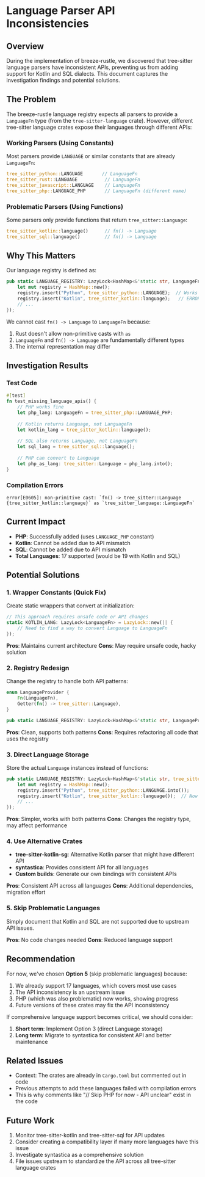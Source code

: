 # Language Parser API Inconsistencies

## Overview

During the implementation of breeze-rustle, we discovered that tree-sitter language parsers have inconsistent APIs, preventing us from adding support for Kotlin and SQL dialects. This document captures the investigation findings and potential solutions.

## The Problem

The breeze-rustle language registry expects all parsers to provide a `LanguageFn` type (from the `tree-sitter-language` crate). However, different tree-sitter language crates expose their languages through different APIs:

### Working Parsers (Using Constants)

Most parsers provide `LANGUAGE` or similar constants that are already `LanguageFn`:

```rust
tree_sitter_python::LANGUAGE       // LanguageFn
tree_sitter_rust::LANGUAGE          // LanguageFn
tree_sitter_javascript::LANGUAGE    // LanguageFn
tree_sitter_php::LANGUAGE_PHP       // LanguageFn (different name)
```

### Problematic Parsers (Using Functions)

Some parsers only provide functions that return `tree_sitter::Language`:

```rust
tree_sitter_kotlin::language()      // fn() -> Language
tree_sitter_sql::language()         // fn() -> Language
```

## Why This Matters

Our language registry is defined as:

```rust
pub static LANGUAGE_REGISTRY: LazyLock<HashMap<&'static str, LanguageFn>> = LazyLock::new(|| {
    let mut registry = HashMap::new();
    registry.insert("Python", tree_sitter_python::LANGUAGE);  // Works
    registry.insert("Kotlin", tree_sitter_kotlin::language);   // ERROR: Type mismatch
    // ...
});
```

We cannot cast `fn() -> Language` to `LanguageFn` because:
1. Rust doesn't allow non-primitive casts with `as`
2. `LanguageFn` and `fn() -> Language` are fundamentally different types
3. The internal representation may differ

## Investigation Results

### Test Code

```rust
#[test]
fn test_missing_language_apis() {
    // PHP works fine
    let php_lang: LanguageFn = tree_sitter_php::LANGUAGE_PHP;
    
    // Kotlin returns Language, not LanguageFn
    let kotlin_lang = tree_sitter_kotlin::language();
    
    // SQL also returns Language, not LanguageFn
    let sql_lang = tree_sitter_sql::language();
    
    // PHP can convert to Language
    let php_as_lang: tree_sitter::Language = php_lang.into();
}
```

### Compilation Errors

```
error[E0605]: non-primitive cast: `fn() -> tree_sitter::Language {tree_sitter_kotlin::language}` as `tree_sitter_language::LanguageFn`
```

## Current Impact

- **PHP**: Successfully added (uses `LANGUAGE_PHP` constant)
- **Kotlin**: Cannot be added due to API mismatch
- **SQL**: Cannot be added due to API mismatch
- **Total Languages**: 17 supported (would be 19 with Kotlin and SQL)

## Potential Solutions

### 1. Wrapper Constants (Quick Fix)

Create static wrappers that convert at initialization:

```rust
// This approach requires unsafe code or API changes
static KOTLIN_LANG: LazyLock<LanguageFn> = LazyLock::new(|| {
    // Need to find a way to convert Language to LanguageFn
});
```

**Pros**: Maintains current architecture
**Cons**: May require unsafe code, hacky solution

### 2. Registry Redesign

Change the registry to handle both API patterns:

```rust
enum LanguageProvider {
    Fn(LanguageFn),
    Getter(fn() -> tree_sitter::Language),
}

pub static LANGUAGE_REGISTRY: LazyLock<HashMap<&'static str, LanguageProvider>> = ...
```

**Pros**: Clean, supports both patterns
**Cons**: Requires refactoring all code that uses the registry

### 3. Direct Language Storage

Store the actual `Language` instances instead of functions:

```rust
pub static LANGUAGE_REGISTRY: LazyLock<HashMap<&'static str, tree_sitter::Language>> = LazyLock::new(|| {
    let mut registry = HashMap::new();
    registry.insert("Python", tree_sitter_python::LANGUAGE.into());
    registry.insert("Kotlin", tree_sitter_kotlin::language());  // Now works
    // ...
});
```

**Pros**: Simpler, works with both patterns
**Cons**: Changes the registry type, may affect performance

### 4. Use Alternative Crates

- **tree-sitter-kotlin-sg**: Alternative Kotlin parser that might have different API
- **syntastica**: Provides consistent API for all languages
- **Custom builds**: Generate our own bindings with consistent APIs

**Pros**: Consistent API across all languages
**Cons**: Additional dependencies, migration effort

### 5. Skip Problematic Languages

Simply document that Kotlin and SQL are not supported due to upstream API issues.

**Pros**: No code changes needed
**Cons**: Reduced language support

## Recommendation

For now, we've chosen **Option 5** (skip problematic languages) because:

1. We already support 17 languages, which covers most use cases
2. The API inconsistency is an upstream issue
3. PHP (which was also problematic) now works, showing progress
4. Future versions of these crates may fix the API inconsistency

If comprehensive language support becomes critical, we should consider:
1. **Short term**: Implement Option 3 (direct Language storage)
2. **Long term**: Migrate to syntastica for consistent API and better maintenance

## Related Issues

- Context: The crates are already in `Cargo.toml` but commented out in code
- Previous attempts to add these languages failed with compilation errors
- This is why comments like "// Skip PHP for now - API unclear" exist in the code

## Future Work

1. Monitor tree-sitter-kotlin and tree-sitter-sql for API updates
2. Consider creating a compatibility layer if many more languages have this issue
3. Investigate syntastica as a comprehensive solution
4. File issues upstream to standardize the API across all tree-sitter language crates